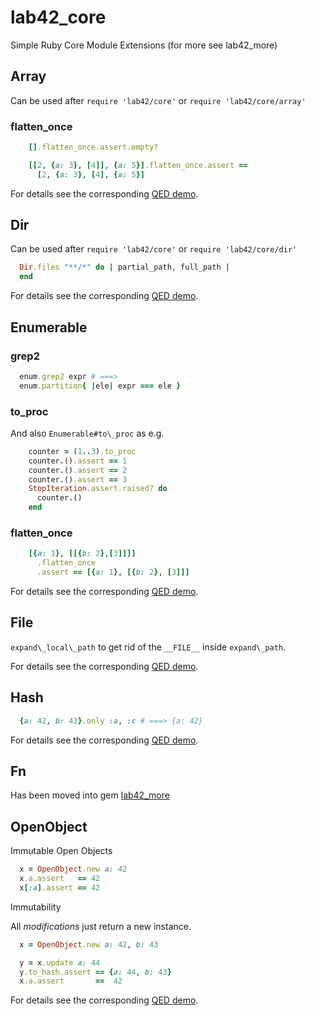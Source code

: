# lab42\_core

Simple Ruby Core Module Extensions (for more see lab42\_more)

## Array

Can be used after `require 'lab42/core'` or `require 'lab42/core/array'`  

### flatten\_once

```ruby
    [].flatten_once.assert.empty?

    [[2, {a: 3}, [4]], {a: 5}].flatten_once.assert ==
      [2, {a: 3}, [4], {a: 5}]
```

For details see the corresponding [QED demo](https://github.com/RobertDober/lab42_core/blob/master/demo/array.md).

## Dir

Can be used after `require 'lab42/core'` or `require 'lab42/core/dir'`  

```ruby
  Dir.files "**/*" do | partial_path, full_path |
  end
```

For details see the corresponding [QED demo](https://github.com/RobertDober/lab42_core/blob/master/demo/dir.md).

## Enumerable

### grep2

```ruby
  enum.grep2 expr # ===>
  enum.partition{ |ele| expr === ele }
```

### to\_proc

And also `Enumerable#to\_proc` as e.g.

```ruby
    counter = (1..3).to_proc
    counter.().assert == 1
    counter.().assert == 2
    counter.().assert == 3
    StopIteration.assert.raised? do
      counter.()
    end
```

### flatten\_once

```ruby
    [{a: 1}, [[{b: 2},[3]]]]
      .flatten_once
      .assert == [{a: 1}, [{b: 2}, [3]]]
```


For details see the corresponding [QED demo](https://github.com/RobertDober/lab42_core/blob/master/demo/enumerable.md).

## File

`expand\_local\_path` to get rid of the `__FILE__` inside `expand\_path`.

For details see the corresponding [QED demo](https://github.com/RobertDober/lab42_core/blob/master/demo/file.md).

## Hash

```ruby
  {a: 42, b: 43}.only :a, :c # ===> {a: 42}
```

For details see the corresponding [QED demo](https://github.com/RobertDober/lab42_core/blob/master/demo/hash.md).

## Fn

Has been moved into gem [lab42\_more](https://github.com/RobertDober/lab42_more)

## OpenObject

Immutable Open Objects

```ruby
  x = OpenObject.new a: 42
  x.a.assert   == 42
  x[:a].assert == 42
```

Immutability


All _modifications_ just return a new instance.

```ruby
  x = OpenObject.new a: 42, b: 43

  y = x.update a: 44
  y.to_hash.assert == {a: 44, b: 43}
  x.a.assert       ==  42
```

For details see the corresponding [QED demo](https://github.com/RobertDober/lab42_core/blob/master/demo/open_object.md).
